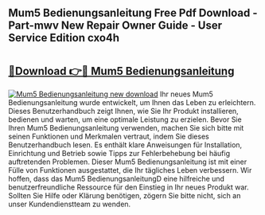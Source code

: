 ## Mum5 Bedienungsanleitung Free Pdf Download - Part-mwv New Repair Owner Guide - User Service Edition cxo4h

# <h2><a href="http://df197hc.blite.top/?on=Mum5+Bedienungsanleitung">🔗Download 👉🔴 Mum5 Bedienungsanleitung</a></h2>

[![Mum5 Bedienungsanleitung new download](https://i.imgur.com/lujVjoI.png)](http://df197hc.blite.top/?on=Mum5+Bedienungsanleitung)
Ihr neues Mum5 Bedienungsanleitung wurde entwickelt, um Ihnen das Leben zu erleichtern. Dieses Benutzerhandbuch zeigt Ihnen, wie Sie Ihr Produkt installieren, bedienen und warten, um eine optimale Leistung zu erzielen. Bevor Sie Ihren Mum5 Bedienungsanleitung verwenden, machen Sie sich bitte mit seinen Funktionen und Merkmalen vertraut, indem Sie dieses Benutzerhandbuch lesen. Es enthält klare Anweisungen für Installation, Einrichtung und Betrieb sowie Tipps zur Fehlerbehebung bei häufig auftretenden Problemen. Dieser Mum5 Bedienungsanleitung ist mit einer Fülle von Funktionen ausgestattet, die Ihr tägliches Leben verbessern. Wir hoffen, dass das Mum5 BedienungsanleitungD eine hilfreiche und benutzerfreundliche Ressource für den Einstieg in Ihr neues Produkt war. Sollten Sie Hilfe oder Klärung benötigen, zögern Sie bitte nicht, sich an unser Kundendienstteam zu wenden.

